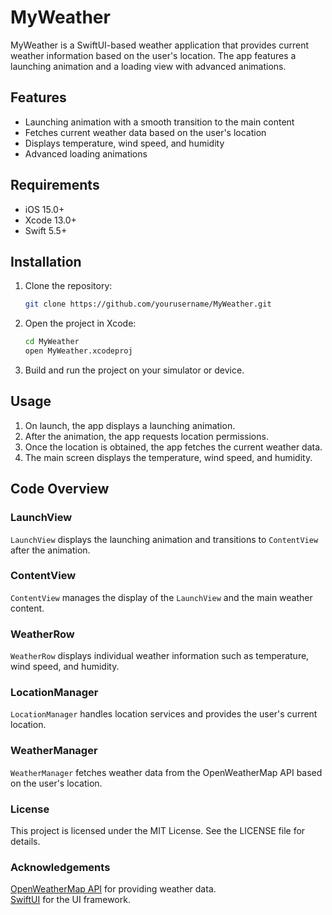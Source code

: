 # MyWeather

MyWeather is a SwiftUI-based weather application that provides current weather information based on the user's location. The app features a launching animation and a loading view with advanced animations.

## Features

- Launching animation with a smooth transition to the main content
- Fetches current weather data based on the user's location
- Displays temperature, wind speed, and humidity
- Advanced loading animations

## Requirements

- iOS 15.0+
- Xcode 13.0+
- Swift 5.5+

## Installation

1. Clone the repository:
    ```sh
    git clone https://github.com/yourusername/MyWeather.git
    ```
2. Open the project in Xcode:
    ```sh
    cd MyWeather
    open MyWeather.xcodeproj
    ```
3. Build and run the project on your simulator or device.

## Usage

1. On launch, the app displays a launching animation.
2. After the animation, the app requests location permissions.
3. Once the location is obtained, the app fetches the current weather data.
4. The main screen displays the temperature, wind speed, and humidity.

## Code Overview

### LaunchView

`LaunchView` displays the launching animation and transitions to `ContentView` after the animation.

### ContentView
`ContentView` manages the display of the `LaunchView` and the main weather content.

### WeatherRow
`WeatherRow` displays individual weather information such as temperature, wind speed, and humidity.

### LocationManager
`LocationManager` handles location services and provides the user's current location.

### WeatherManager
`WeatherManager` fetches weather data from the OpenWeatherMap API based on the user's location.

### License
This project is licensed under the MIT License. See the LICENSE file for details.

### Acknowledgements
[OpenWeatherMap API](https://openweathermap.org/api) for providing weather data.  
[SwiftUI](https://developer.apple.com/xcode/swiftui/) for the UI framework.


